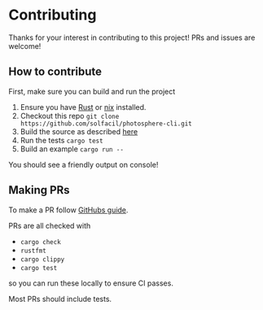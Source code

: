 # Contributing

Thanks for your interest in contributing to this project! PRs and issues are welcome!

## How to contribute

First, make sure you can build and run the project

1. Ensure you have [Rust](https://www.rust-lang.org/tools/install) or [nix](https://nixos.org) installed.
2. Checkout this repo `git clone https://github.com/solfacil/photosphere-cli.git`
3. Build the source as described [here](https://github.com/solfacil/photosphere-cli#build-from-source)
4. Run the tests `cargo test`
5. Build an example `cargo run --`

You should see a friendly output on console!

## Making PRs

To make a PR follow [GitHubs guide](https://docs.github.com/en/pull-requests/collaborating-with-pull-requests/proposing-changes-to-your-work-with-pull-requests/creating-a-pull-request).

PRs are all checked with

- `cargo check`
- `rustfmt`
- `cargo clippy`
- `cargo test`

so you can run these locally to ensure CI passes.

Most PRs should include tests.
